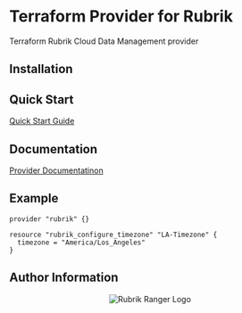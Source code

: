 # Terraform Provider for Rubrik

Terraform Rubrik Cloud Data Management provider

## Installation

## Quick Start

[Quick Start Guide](https://github.com/rubrikinc/rubrik-provider-for-terraform/blob/master/docs/quickstart.md)

## Documentation

[Provider Documentatinon](https://rubrik.gitbook.io/terraform-provider-for-rubrik/)

## Example 

```hcl
provider "rubrik" {}

resource "rubrik_configure_timezone" "LA-Timezone" {
  timezone = "America/Los_Angeles"
}
```

## Author Information

<p></p>
<p align="center">
  <img src="https://user-images.githubusercontent.com/8610203/37415009-6f9cf416-2778-11e8-8b56-052a8e41c3c8.png" alt="Rubrik Ranger Logo"/>
</p>
